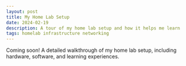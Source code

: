 ```yaml
---
layout: post
title: My Home Lab Setup
date: 2024-02-19
description: A tour of my home lab setup and how it helps me learn
tags: homelab infrastructure networking
---
```


Coming soon! A detailed walkthrough of my home lab setup, including hardware, software, and learning experiences.
